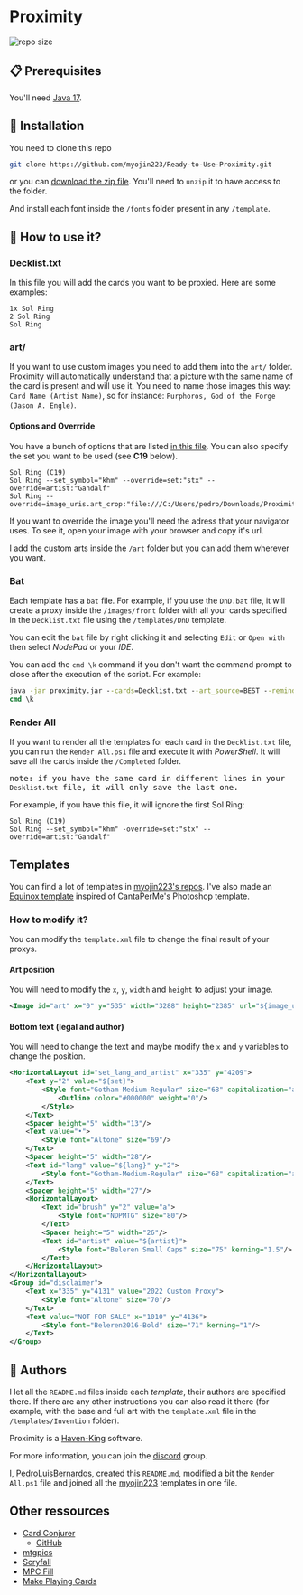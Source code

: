 # Proximity

![repo size](https://img.shields.io/github/repo-size/PedroLuisBernardos/Ready-to-Use-Proximity)

## :clipboard: Prerequisites

You'll need [Java 17](https://www.oracle.com/java/technologies/javase/jdk17-archive-downloads.html).

## :wrench: Installation

You need to clone this repo

```bash
git clone https://github.com/myojin223/Ready-to-Use-Proximity.git
```

or you can [download the zip file](https://github.com/myojin223/Ready-to-Use-Proximity/archive/refs/heads/main.zip). You'll need to `unzip` it to have access to the folder.

And install each font inside the `/fonts` folder present in any `/template`.

## :shell: How to use it?

### Decklist.txt

In this file you will add the cards you want to be proxied. Here are some examples:

```
1x Sol Ring
2 Sol Ring
Sol Ring
```

### art/

If you want to use custom images you need to add them into the `art/` folder. Proximity will automatically understand that a picture with the same name of the card is present and will use it. You need to name those images this way: `Card Name (Artist Name)`, so for instance: `Purphoros, God of the Forge (Jason A. Engle)`.

#### Options and Overrride

You have a bunch of options that are listed [in this file](Proximity%20Override%20Command%20&%20Options.pdf). You can also specify the set you want to be used (see **C19** below).

```
Sol Ring (C19)
Sol Ring --set_symbol="khm" --override=set:"stx" --override=artist:"Gandalf"
Sol Ring --override=image_uris.art_crop:"file:///C:/Users/pedro/Downloads/Proximity/art/a.jpg"
```

If you want to override the image you'll need the adress that your navigator uses. To see it, open your image with your browser and copy it's url.

I add the custom arts inside the `/art` folder but you can add them wherever you want.

### Bat

Each template has a `bat` file. For example, if you use the `DnD.bat` file, it will create a proxy inside the `/images/front` folder with all your cards specified in the `Decklist.txt` file using the `/templates/DnD` template.

You can edit the `bat` file by right clicking it and selecting `Edit` or `Open with` then select *NodePad* or your *IDE*.

You can add the `cmd \k` command if you don't want the command prompt to close after the execution of the script. For example:

```bat
java -jar proximity.jar --cards=Decklist.txt --art_source=BEST --reminder_text=true --template=kaldheim --copyright=false --use_card_back=false
cmd \k
```

### Render All

If you want to render all the templates for each card in the `Decklist.txt` file, you can run the `Render All.ps1` file and execute it with *PowerShell*. It will save all the cards inside the `/Completed` folder.

<samp>note: if you have the same card in different lines in your `Desklist.txt` file, it will only save the last one.</samp>

For example, if you have this file, it will ignore the first Sol Ring:

```
Sol Ring (C19)
Sol Ring --set_symbol="khm" -override=set:"stx" --override=artist:"Gandalf"
```

## Templates

You can find a lot of templates in [myojin223's repos](https://github.com/myojin223?tab=repositories). I've also made an [Equinox template](https://github.com/PedroLuisBernardos/Equinox-template-for-Proximity) inspired of CantaPerMe's Photoshop template.

### How to modify it?

You can modify the `template.xml` file to change the final result of your proxys.

#### Art position

 You will need to modify the `x`, `y`, `width` and `height` to adjust your image.
 
```xml
<Image id="art" x="0" y="535" width="3288" height="2385" url="${image_uris.art_crop}">
 ```
 
#### Bottom text (legal and author)

You will need to change the text and maybe modify the `x` and `y` variables to change the position.

 ```xml
<HorizontalLayout id="set_lang_and_artist" x="335" y="4209">
     <Text y="2" value="${set}">
         <Style font="Gotham-Medium-Regular" size="68" capitalization="all_caps" kerning="10">
             <Outline color="#000000" weight="0"/>
         </Style>
     </Text>
     <Spacer height="5" width="13"/>
     <Text value="•">
         <Style font="Altone" size="69"/>
     </Text>
     <Spacer height="5" width="28"/>
     <Text id="lang" value="${lang}" y="2">
         <Style font="Gotham-Medium-Regular" size="68" capitalization="all_caps" kerning="12"/>
     </Text>
     <Spacer height="5" width="27"/>
     <HorizontalLayout>
         <Text id="brush" y="2" value="a">
             <Style font="NDPMTG" size="80"/>
         </Text>
         <Spacer height="5" width="26"/>
         <Text id="artist" value="${artist}">
             <Style font="Beleren Small Caps" size="75" kerning="1.5"/>
         </Text>
     </HorizontalLayout>
 </HorizontalLayout>
 <Group id="disclaimer">
     <Text x="335" y="4131" value="2022 Custom Proxy">
         <Style font="Altone" size="70"/>
     </Text>
     <Text value="NOT FOR SALE" x="1010" y="4136">
         <Style font="Beleren2016-Bold" size="71" kerning="1"/>
     </Text>
 </Group>
```

## 👤 Authors

I let all the `README.md` files inside each *template*, their authors are specified there. If there are any other instructions you can also read it there (for example, with the base and full art with the `template.xml` file in the `/templates/Invention` folder).

Proximity is a [Haven-King](https://github.com/Proximity-Engine/Proximity) software.

For more information, you can join the [discord](https://discord.gg/ecqZxbYR) group.

I, [PedroLuisBernardos](https://github.com/PedroLuisBernardos), created this `README.md`, modified a bit the `Render All.ps1` file and joined all the [myojin223](https://github.com/myojin223?tab=repositories) templates in one file.

## Other ressources

* [Card Conjurer](https://cardconjurer.com/creator/?copyright)
  * [GitHub](https://github.com/ImKyle4815/cardconjurer)
* [mtgpics](https://www.mtgpics.com/index)
* [Scryfall](https://scryfall.com/)
* [MPC Fill](https://mpcfill.com/)
* [Make Playing Cards](https://www.makeplayingcards.com/)
